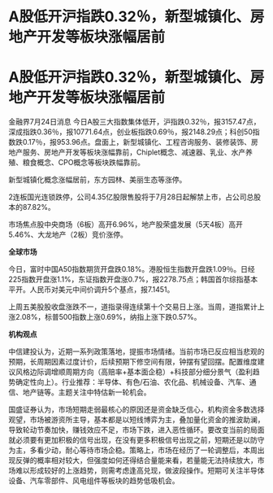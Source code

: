 # A股低开沪指跌0.32％，新型城镇化、房地产开发等板块涨幅居前

# A股低开沪指跌0.32％，新型城镇化、房地产开发等板块涨幅居前

金融界7月24日消息
今日A股三大指数集体低开，沪指跌0.32％，报3157.47点，深成指跌0.36％，报10771.64点，创业板指跌0.69％，报2148.29点；科创50指数跌0.17％，报953.96点。盘面上，新型城镇化、工程咨询服务、装修装饰、房地产服务、房地产开发等板块涨幅靠前，Chiplet概念、减速器、乳业、水产养殖、粮食概念、CPO概念等板块跌幅靠前。

新型城镇化概念涨幅居前，东方园林、美丽生态等涨停。

2连板国光连锁跌停，公司4.35亿股限售股将于7月28日起解禁上市，占公司总股本的87.82%。

市场焦点股中央商场（6板）高开6.96%，地产股荣盛发展（5天4板）高开5.46%、大龙地产（2板）竞价涨停。

**全球市场**

今日，富时中国A50指数期货开盘跌0.18%。港股恒生指数开盘跌1.09％。日经225指数开盘涨1.1%，东证指数开盘涨0.7%，报2278.75点；韩国首尔综指基本平开。人民币对美元中间价调升5个基点，报7.1451。

上周五美股股收盘涨跌不一，道指录得连续第十个交易日上涨。当周，道指累计上涨2.08%，标普500指数上涨0.69%，纳指上涨下跌0.57%。

**机构观点**

中信建投认为，近期一系列政策落地，提振市场情绪。当前市场已反应相当悲观的预期，长周期因素过度计价，后续预期下修空间有限，钟摆有望回摆。配置维度建议风格边际调增顺周期方向（高赔率+基本面企稳）+科技部分细分景气（盈利趋势确定性向上）。行业推荐：半导体、有色/石油、农化品、机械设备、汽车、通信、地产链等。主题关注中特估新一轮机会。

国盛证券认为，市场短期走弱最核心的原因还是资金缺乏信心，机构资金多数选择观望，市场被游资所主导，基本都是以短线博弈为主，叠加量化资金的推波助澜，导致轮动节奏加快，赚钱效应不足，市场下跌，进入恶性循环。要改变当前的局面就必须要有更加积极的信号出现，在没有更多积极信号出现之前，短期还是以防守为主，多看少动，耐心等待市场企稳。策略上，市场在经历了一轮调整后，本周出现反弹的概率相对较大，但强度如何还得结合量能来看，若量能无法持续放大，市场难以形成较好的上涨趋势，则需考虑逢高兑现，做波段操作。短期可关注半导体设备、汽车零部件、风电组件等板块的趋势低吸机会。


